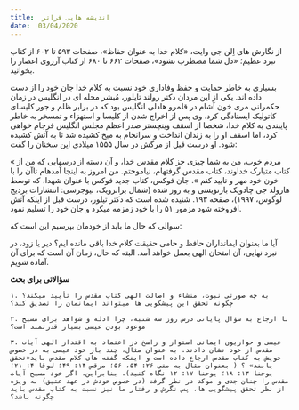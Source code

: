 ```yaml
---
title:  اندیشه هایی فراتر
date:  03/04/2020
---
```


از نگارش های اِلن جی وایت، «کلام خدا به عنوان حفاظ»، صفحات ۵۹۳ تا ۶۰۲ از کتاب نبرد عظیم؛ «دل شما مضطرب نشود»، صفحات ۶۶۲ تا ۶۸۰ از کتاب آرزوی اعصار را بخوانید.

بسیاری به خاطر حمایت و حفظ وفاداری خود نسبت به کلام خدا جان خود را از دست داده اند. یکی از این مردان دکتر رولند تایلور، مُبشر محله ای در انگلیس در زمان حکمرانی مری خون آشام در قلمرو هادلی انگلیس بود که در برابر ظلم و جور کلیسای کاتولیک ایستادگی کرد. وی پس از اخراج شدن از کلیسا و استهزاء و تمسخر به خاطر پایبندی به کلام خدا، شخصا از اسقف وینچستر  صدر اعظم مجلس انگلیس  فرجام خواهی کرد، اما اسقف او را به زندان انداخت و سرانجام به میخ کشیده شد تا به آتش کشیده شود. او درست قبل از مرگش در سال ۱۵۵۵ میلادی این سخنان را گفت:

« مردم خوب، من به شما چیزی جز کلام مقدس خدا، و آن دسته از درسهایی که من از کتاب متبارک خداوند، کتاب مقدس گرفتهام، نیاموختم. من امروز به اینجا آمدهام تاآن را با خون خود مهر و تایید کنم ». جان فوکس، کتاب جدید فوکس با عنوان شهدا، که توسط  هارولد جی چادویک بازنویسی و به روز شده (شمال برانزویک، نیوجرسی: انتشارات بردیج لوگوس، ۱۹۹۷)، صفحه ۱۹۳. شنیده شده است که دکتر تیلور، درست قبل از اینکه آتش افروخته شود مزمور ۵۱ را با خود زمزمه میکرد و جان خود را تسلیم نمود.

سوالی که حال ما باید از خودمان بپرسیم این است که:

آیا ما بعنوان ایمانداران حافظ و حامی حقیقت کلام خدا باقی مانده ایم؟ دیر یا زود، در نبرد نهایی، آن امتحان الهی بعمل خواهد آمد. البته که حال، زمان آن است که برای آن آماده شویم.

**سؤالاتی برای بحث**

`۱. به چه صورتی نبوت، منشاء و اصالت الهی کتاب مقدس را تأیید میکند؟ چگونه تحقق این پیشگویی ها میتواند ایمانمان را تصدیق کند؟`

`۲. با ارجاع به سؤال پایانی درس روز سه شنبه، چرا ادله و شواهد برای مسیح موعود بودن عیسی بسیار قدرتمند است؟`

`۳. عیسی و حواریون ایمانی استوار و راسخ در اعتماد به اقتدار الهی آیات مقدس از خود نشان دادند. به عنوان مثال، چند بار خود عیسی به در خصوص خویش به کتاب مقدس ارجاع داده است و اینکه گفته های کلام مقدس باید«تحقق یابند» ؟ ( بعنوان مثال به متی ۲۶: ۵۴، ۵۶؛ مرقس ۱۴: ۴۹؛ لوقا ۴: ۲۱؛ یوحنا ۱۳: ۱۸؛ یوحنا ۱۷: ۱۲ نگاه کنید). بنابراین، اگر خود مسیح آیات مقدس را چنان جدی و موکد در نظر گرفت (در خصوص خودش در عهد عتیق) به ویژه از نظر تحقق پیشگویی ها، پس نگرش و رفتار ما نیز نسبت به کتاب مقدس باید چگونه باشد؟`